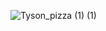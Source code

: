 ![Tyson_pizza (1) (1)](https://github.com/prince-247/Tyson_pizza-design/assets/142740384/e832d1cc-a00a-4fd7-bbcd-0914359c92bc)
